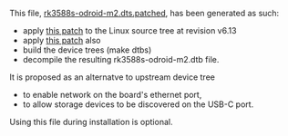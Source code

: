 This file, [rk3588s-odroid-m2.dts.patched](rk3588s-odroid-m2.dts.patched), has been generated as such:

 - apply [this patch](https://github.com/tobetter/linux/commit/3b3b1bcbce41e5800daabd2277c682f56d80e8d4) to the Linux source tree at revision v6.13
 - apply [this patch](../patch/linux_aarch64_odroid_m2_usbc_dtb.diff) also
 - build the device trees (make dtbs)
 - decompile the resulting rk3588s-odroid-m2.dtb file.

It is proposed as an alternatve to upstream device tree
 - to enable network on the board's ethernet port,
 - to allow storage devices to be discovered on the USB-C port.

Using this file during installation is optional.
